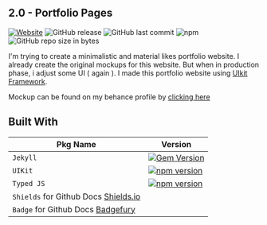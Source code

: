 ## 2.0 - Portfolio Pages 



[![Website](https://img.shields.io/website-up-down-green-red/https/iqbalaqaba.github.io.svg?label=my-website)](htps://iqbalaqaba.github.io)
![GitHub release](https://img.shields.io/github/release/qubyte/rubidium.svg)
![GitHub last commit](https://img.shields.io/github/last-commit/google/skia.svg)
![npm](https://img.shields.io/npm/v/npm.svg)
![GitHub repo size in bytes](https://img.shields.io/github/repo-size/badges/shields.svg)


I'm trying to create a minimalistic and material likes portfolio website. I already create the original mockups for this website. But when in production phase, i adjust some UI ( again ). I made this portfolio website using [UIkit Framework](https://github.com/uikit/uikit).

Mockup can be found on my behance profile by [clicking here](https://www.behance.net/gallery/68034339/One-page-portfolio-ui-concept)


## Built With

| Pkg Name  | Version |
| ------------- | ------------- |
| `Jekyll` | [![Gem Version](https://badge.fury.io/rb/jekyll.svg)](https://badge.fury.io/rb/jekyll) |
| `UIKit` | [![npm version](https://badge.fury.io/js/uikit.svg)](https://badge.fury.io/js/uikit) |
| `Typed JS`  | [![npm version](https://badge.fury.io/js/typed.js.svg)](https://badge.fury.io/js/typed.js)  |
| `Shields` for Github Docs  [Shields.io](https://shields.io/) |
| `Badge` for Github Docs  [Badgefury](http://badge.fury.io) |


